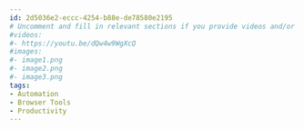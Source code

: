 ```yaml
---
id: 2d5036e2-eccc-4254-b88e-de78580e2195
# Uncomment and fill in relevant sections if you provide videos and/or images
#videos:
#- https://youtu.be/dQw4w9WgXcQ
#images:
#- image1.png
#- image2.png
#- image3.png
tags:
- Automation
- Browser Tools
- Productivity
---
```

